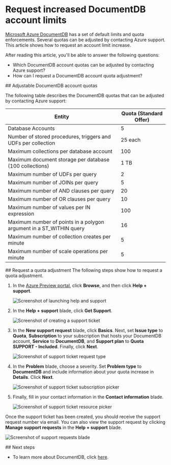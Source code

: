 <properties
	pageTitle="Request increased DocumentDB account limits | Microsoft Azure"
	description="Learn how to request an adjustment to DocumentDB limits such as the number of allowed collections, stored procedures and query clauses."
	services="documentdb"
	authors="AndrewHoh"
	manager="jhubbard"
	editor="monicar"
	documentationCenter=""/>

<tags
	ms.service="documentdb"
	ms.workload="data-services"
	ms.tgt_pltfrm="na"
	ms.devlang="na"
	ms.topic="article"
	ms.date="10/22/2015"
	ms.author="anhoh"/>

# Request increased DocumentDB account limits

[Microsoft Azure DocumentDB](https://azure.microsoft.com/services/documentdb/) has a set of default limits and quota enforcements.  Several quotas can be adjusted by contacting Azure support.  This article shows how to request an account limit increase.

After reading this article, you'll be able to answer the following questions:  

-	Which DocumentDB account quotas can be adjusted by contacting Azure support?
-	How can I request a DocumentDB account quota adjustment?

##<a id="AdjustableQuotas"></a> Adjustable DocumentDB account quotas

The following table describes the DocumentDB quotas that can be adjusted by contacting Azure support:   

|Entity |Quota (Standard Offer)|
|-------|--------|
|Database Accounts     |5
|Number of stored procedures, triggers and UDFs per collection       |25 each
|Maximum collections per database account    |100
|Maximum document storage per database (100 collections)    |1 TB
|Maximum number of UDFs per query     |2
|Maximum number of JOINs per query    |5
|Maximum number of AND clauses per query      |20
|Maximum number of OR clauses per query       |10
|Maximum number of values per IN expression       |100
|Maximum number of points in a polygon argument in a ST_WITHIN query	|16
|Maximum number of collection creates per minute    |5
|Maximum number of scale operations per minute    |5

##<a id="RequestQuotaIncrease"></a> Request a quota adjustment
The following steps show how to request a quota adjustment.

1. In the [Azure Preview portal](https://portal.azure.com), click **Browse**, and then click **Help + support**.

	![Screenshot of launching help and support](media/documentdb-increase-limits/helpsupport.png)

2. In the **Help + support** blade, click **Get Support**.

	![Screenshot of creating a support ticket](media/documentdb-increase-limits/getsupport.png)

3. In the **New support request** blade, click **Basics**. Next, set **Issue type** to **Quota**, **Subscription** to your subscription that hosts your DocumentDB account, **Service** to **DocumentDB**, and **Support plan** to **Quota SUPPORT - Included**. Finally, click **Next**.

	![Screenshot of support ticket request type](media/documentdb-increase-limits/supportrequest1.png)

4. In the **Problem** blade, choose a severity. Set **Problem type** to **DocumentDB** and include information about your quota increase in **Details**. Click **Next**.

	![Screenshot of support ticket subscription picker](media/documentdb-increase-limits/supportrequest2.png)

5. Finally, fill in your contact information in the **Contact information** blade.

	![Screenshot of support ticket resource picker](media/documentdb-increase-limits/supportrequest3.png)

Once the support ticket has been created, you should receive the support request number via email.  You can also view the support request by clicking **Manage support requests** in the **Help + support** blade.

![Screenshot of support requests blade](media/documentdb-increase-limits/supportrequest4.png)


##<a name="NextSteps"></a> Next steps
- To learn more about DocumentDB, click [here](http://azure.com/docdb).
